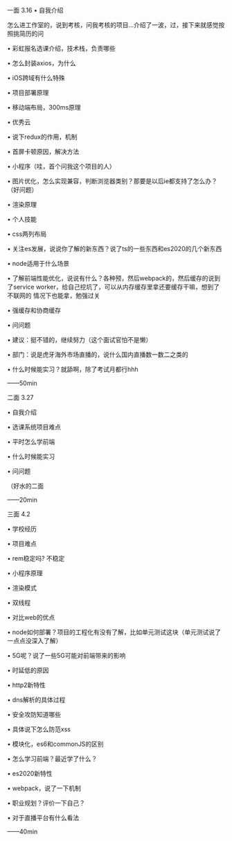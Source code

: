 一面 3.16
• 自我介绍

怎么进工作室的，说到考核，问我考核的项目...介绍了一波，过，接下来就感觉按照挑简历的问

• 彩虹报名选课介绍，技术栈，负责哪些

• 怎么封装axios，为什么

• iOS跨域有什么特殊

• 项目部署原理

• 移动端布局，300ms原理

• 优秀云

• 说下redux的作用，机制

• 首屏卡顿原因，解决方法

• 小程序（哇，首个问我这个项目的人）

• 图片优化，怎么实现兼容，判断浏览器类别？那要是以后ie都支持了怎么办？（好问题）

• 渲染原理

• 个人技能

• css两列布局

• 关注es发展，说说你了解的新东西？说了ts的一些东西和es2020的几个新东西

• node适用于什么场景

• 了解前端性能优化，说说有什么？各种预，然后webpack的，然后缓存的说到了service worker，给自己挖坑了，可以从内存缓存里拿还要缓存干嘛，想到了不联网的
情况下也能拿，勉强过关

• 强缓存和协商缓存

• 问问题

• 建议：挺不错的，继续努力（这个面试官怕不是懒）

• 部门：说是虎牙海外市场直播的，说什么国内直播数一数二之类的

• 什么时候能实习？就舔啊，除了考试月都行hhh

——50min

二面 3.27

• 自我介绍

• 选课系统项目难点

• 平时怎么学前端

• 什么时候能实习

• 问问题

（好水的二面

——20min





三面 4.2

• 学校经历

• 项目难点

• rem稳定吗? 不稳定

• 小程序原理

• 渲染模式

• 双线程

• 对比web的优点

• node如何部署？项目的工程化有没有了解，比如单元测试这块（单元测试说了一点点没深入了解）

• 5G呢？说了一些5G可能对前端带来的影响

• 时延低的原因

• http2新特性

• dns解析的具体过程

• 安全攻防知道哪些

• 具体说下怎么防范xss

• 模块化，es6和commonJS的区别

• 怎么学习前端？最近学了什么？

• es2020新特性

• webpack，说了一下机制

• 职业规划？评价一下自己？

• 对于直播平台有什么看法

——40min



